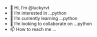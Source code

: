 - 👋 Hi, I’m @luckyrvt
- 👀 I’m interested in ...python
- 🌱 I’m currently learning ...python
- 💞️ I’m looking to collaborate on ...python 
- 📫 How to reach me ...

<!---
luckyrvt/luckyrvt is a ✨ special ✨ repository because its `README.md` (this file) appears on your GitHub profile.
You can click the Preview link to take a look at your changes.
--->
